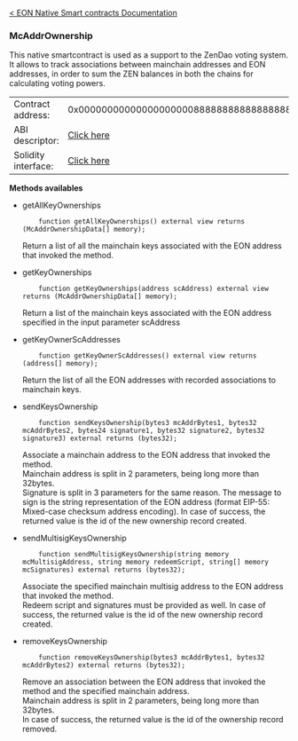 [&lt; EON Native Smart contracts Documentation](/doc/nativesc/index.md) 
### McAddrOwnership

This native smartcontract is used as a support to the ZenDao voting system.  
It allows to track associations between mainchain addresses and EON addresses, in order to sum the ZEN balances in both the chains for calculating voting powers.

|    |    | 
| --------             | -------      | 
| Contract address:    | 0x0000000000000000000088888888888888888888   | 
| ABI descriptor:       | [Click here](/doc/nativesc/contracts/McAddrOwnership.json)   |
| Solidity interface:       | [Click here](/doc/nativesc/contracts/McAddrOwnership.sol)   |

  

**Methods availables**

- getAllKeyOwnerships

          function getAllKeyOwnerships() external view returns (McAddrOwnershipData[] memory);
  
     Return a list of all the mainchain keys associated with the EON address that invoked the method.

- getKeyOwnerships

          function getKeyOwnerships(address scAddress) external view returns (McAddrOwnershipData[] memory);

     Return a list of the mainchain keys associated with the EON address specified in the input parameter scAddress

- getKeyOwnerScAddresses

          function getKeyOwnerScAddresses() external view returns (address[] memory);

    Return the list of all the EON addresses with recorded associations to mainchain keys.

- sendKeysOwnership

          function sendKeysOwnership(bytes3 mcAddrBytes1, bytes32 mcAddrBytes2, bytes24 signature1, bytes32 signature2, bytes32 signature3) external returns (bytes32);

    Associate a mainchain address to the EON address that invoked the method.  
    Mainchain address is split in 2 parameters, being long more than 32bytes.  
    Signature is split in 3 parameters for the same reason. The message to sign is the string representation of the EON address (format EIP-55: Mixed-case checksum address encoding).
    In case of success, the returned value is the id of the new ownership record created.  
    
- sendMultisigKeysOwnership

          function sendMultisigKeysOwnership(string memory mcMultisigAddress, string memory redeemScript, string[] memory mcSignatures) external returns (bytes32);

    Associate the specified mainchain multisig address to the EON address that invoked the method.  
    Redeem script and signatures must be provided as well. 
    In case of success, the returned value is the id of the new ownership record created.

- removeKeysOwnership

          function removeKeysOwnership(bytes3 mcAddrBytes1, bytes32 mcAddrBytes2) external returns (bytes32);

     Remove an association between the EON address that invoked the method and the specified mainchain address.  
     Mainchain address is split in 2 parameters, being long more than 32bytes.  
     In case of success, the returned value is the id of the  ownership record removed.

    

    

    





